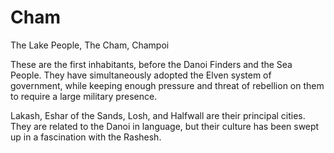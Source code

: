 # Cham

The Lake People, The Cham, Champoi

These are the first inhabitants, before the Danoi Finders and the Sea People. They have simultaneously adopted the Elven system of government, while keeping enough pressure and threat of rebellion on them to require a large military presence. 

Lakash, Eshar of the Sands, Losh, and Halfwall are their principal cities. They are related to the Danoi in language, but their culture has been swept up in a fascination with the Rashesh.
